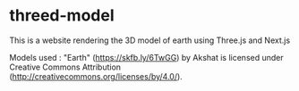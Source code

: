 # threed-model
This is a website rendering the 3D model of earth using Three.js and Next.js


Models used : "Earth" (https://skfb.ly/6TwGG) by Akshat is licensed under Creative Commons Attribution (http://creativecommons.org/licenses/by/4.0/).
